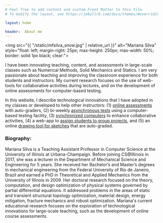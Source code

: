 ```yaml
---
# Feel free to add content and custom Front Matter to this file.
# To modify the layout, see https://jekyllrb.com/docs/themes/#overriding-theme-defaults

layout: home

header:  About me
---
```


<img src="{{ "/static/mfsilva_snow.jpg" | relative_url }}" alt="Mariana Silva" style="float: left; margin-right: 25px; max-height: 250px; max-width: 50%; border: solid 1px black; clear:">

I have been innovating teaching, content, and assessments in large-scale classes such as Numerical Methods, Solid Mechanics and Statics. I am very passionate about teaching and improving the classroom experience for both students and instructors. My current research focuses on the use of web-tools for collaborative activities during lectures, and on the development of online assessments for computer-based testing.  

In this website, I describe technological innovations that I have adopted in my classes or developed to help other instructors: (1) [online assessments](teaching/online_assessments/) with auto-graders, (2) bi-weekly [asynchronous tests](research/async_test/) using a computer-based testing facility, (3) [synchronized computers](research/collaborative_learning/) to enhance collaborative activities, (4) a web-app to [assign students to group projects](research/junto/), and (5) an online [drawing tool for sketches](research/drawing_tool/) that are auto-graded.

<div style="clear: both"></div>

### Biography:

Mariana Silva is a Teaching Assistant Professor in Computer Science at the University of Illinois at Urbana-Champaign. Before joining CS@Illinois in 2017, she was a lecturer in the Department of Mechanical Science and Engineering for 5 years. She received her Bachelor’s and Master’s degrees in mechanical engineering from the Federal University of Rio de Janeiro, Brazil and earned a PhD in Theoretical and Applied Mechanics from the University of Illinois in 2009. Her
doctoral research focused on the theory, computation, and design optimization of physical systems governed by partial differential equations. It addressed problems in the areas of static and transient structural topology optimization, material design, energy mitigation, fracture mechanics and robust optimization. Mariana's current educational research focuses on the exploration of technological innovations for large-scale teaching, such as the development of online course assessments.





<!-- #### Contact information


Mariana Teixeira Silva \\
2213 Siebel Center \\
(217) 300-6633 \\
mfsilva@illinois.edu -->



<!-- **Mariana Silva** is a Teaching Assistant Professor in Computer Science at the University of Illinois at Urbana-Champaign. She has been
involved in large-scale teaching innovation activities, such as the development of online course content and assessments for Statics, Solid Mechanics and Numerical Methods courses. Her current research focuses on the development of online assessments for computer-based testing and the use of web-tools to facilitate collaborative programming activities during lecture. Silva is very passionate about teaching and improving the classroom experience for both students and instructors.  -->
